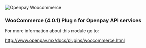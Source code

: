 ![Openpay Woocommerce](http://www.openpay.mx/img/github/woo-commerce.jpg)

### WooCommerce (4.0.1) Plugin for Openpay API services 
For more information about this module go to: 

http://www.openpay.mx/docs/plugins/woocommerce.html